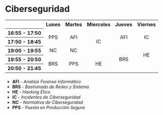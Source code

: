 
# Ciberseguridad



<table style="text-align: center; border-collapse: collapse; margin-bottom: 20px;">
    <tr>
        <th></th>
        <th>Lunes</th>
        <th>Martes</th>
        <th>Miercoles</th>
        <th>Jueves</th>
        <th>Viernes</th>
    </tr>
    <tr>
        <th>16:55 - 17:50</tdd>
        <td rowspan="2" class="pps">PPS</td>
        <td rowspan="2" class="afi">AFI</td>
        <td rowspan="3" class="ic">IC</th>
        <td rowspan="2" class="afi">AFI</td>
        <td rowspan="2" class="ic">IC</td>
    </tr>
    <tr>
        <th>17:50 - 18:45</th>
    </tr>
    <tr>
        <th>19:00 - 19:55</th>
        <td class="nc">NC</td>
        <td class="nc">NC</td>
        <td rowspan="3" class="brs">BRS</td>
        <td rowspan="2" class="he">HE</td>
    </tr>
    <tr>
        <th>19:55 - 20:50</th>
        <td rowspan="2" class="brs">BRS</td>
        <td rowspan="2" class="pps">PPS</td>
        <td rowspan="2" class="he">HE</td>
    </tr>
    <tr>
        <th>20:50 - 21:45</th>
    </tr>
</table>

<div>
    <ul>
        <li><strong>AFI</strong> - <i>Analisis Forense Informático</i></li>
        <li><strong>BRS</strong> - <i>Bastionado de Redes y Sistema</i></li>
        <li><strong>HE</strong> - <i>Hacking Ético</i></li>
        <li><strong>IC</strong> - <i>Incidentes de Ciberseguridad</i></li>
        <li><strong>NC</strong> - <i>Normativa de Ciberseguridad</i></li>
        <li><strong>PPS</strong> - <i>Puesta en Producción Segura</i></li>
    </ul>
</div>
